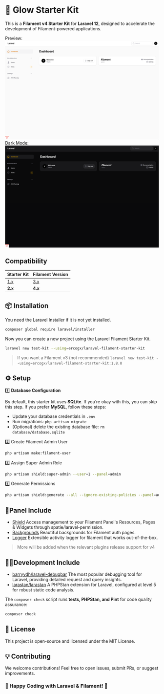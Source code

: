 # 🚀 Glow Starter Kit

This is a **Filament v4 Starter Kit** for **Laravel 12**, designed to accelerate the development of Filament-powered applications.

Preview:
![](https://raw.githubusercontent.com/ercogx/laravel-filament-starter-kit/2.x/preview-white.png)
Dark Mode:
![](https://raw.githubusercontent.com/ercogx/laravel-filament-starter-kit/2.x/preview.png)

## Compatibility

| Starter Kit                                                            | Filament Version                                        |
|------------------------------------------------------------------------|---------------------------------------------------------|
| [1.x](https://github.com/Ercogx/laravel-filament-starter-kit/tree/1.x) | [3.x](https://github.com/filamentphp/filament/tree/3.x) |
| **2.x**                                                                | **4.x**                                                 |


## 📦 Installation

You need the Laravel Installer if it is not yet installed.

```bash
composer global require laravel/installer
```

Now you can create a new project using the Laravel Filament Starter Kit.

```bash
laravel new test-kit --using=ercogx/laravel-filament-starter-kit
```

> If you want a Filament v3 (not recommended) ```laravel new test-kit --using=ercogx/laravel-filament-starter-kit:1.8.0```

## ⚙️ Setup

1️⃣ **Database Configuration**

By default, this starter kit uses **SQLite**. If you’re okay with this, you can skip this step. If you prefer **MySQL**, follow these steps:

- Update your database credentials in `.env`
- Run migrations: `php artisan migrate`
- (Optional) delete the existing database file: ```rm database/database.sqlite```

2️⃣ Create Filament Admin User
```bash
php artisan make:filament-user
```

3️⃣ Assign Super Admin Role
```bash
php artisan shield:super-admin --user=1 --panel=admin
```

4️⃣ Generate Permissions
```bash
php artisan shield:generate --all --ignore-existing-policies --panel=admin
```

## 🌟Panel Include 

- [Shield](https://filamentphp.com/plugins/bezhansalleh-shield) Access management to your Filament Panel's Resources, Pages & Widgets through spatie/laravel-permission.
- [Backgrounds](https://filamentphp.com/plugins/swisnl-backgrounds) Beautiful backgrounds for Filament auth pages.
- [Logger](https://filamentphp.com/plugins/z3d0x-logger) Extensible activity logger for filament that works out-of-the-box.

> More will be added when the relevant plugins release support for v4

## 🧑‍💻Development Include

- [barryvdh/laravel-debugbar](https://github.com/barryvdh/laravel-debugbar) The most popular debugging tool for Laravel, providing detailed request and query insights.
- [larastan/larastan](https://github.com/larastan/larastan) A PHPStan extension for Laravel, configured at level 5 for robust static code analysis.

The `composer check` script runs **tests, PHPStan, and Pint** for code quality assurance:
```bash
composer check
```

## 📜 License

This project is open-source and licensed under the MIT License.

## 💡 Contributing

We welcome contributions! Feel free to open issues, submit PRs, or suggest improvements.


### 🚀 Happy Coding with Laravel & Filament! 🎉

